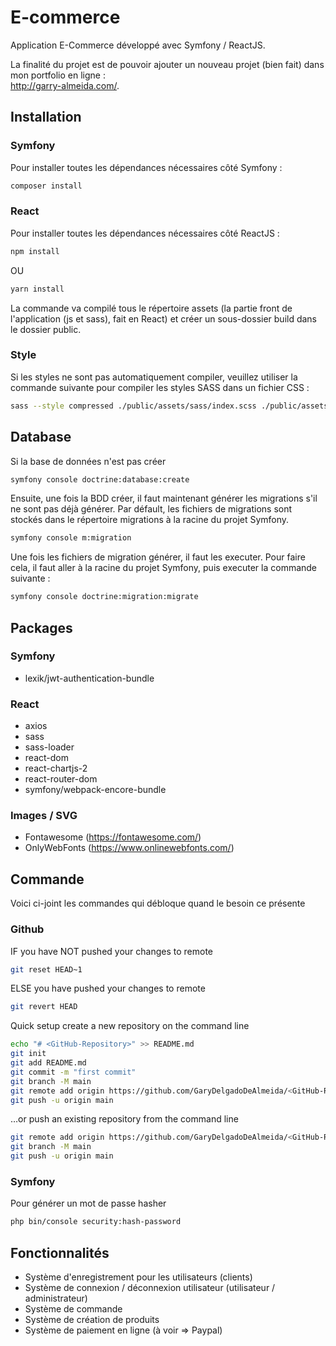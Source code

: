 # E-commerce

Application E-Commerce développé avec Symfony / ReactJS.

La finalité du projet est de pouvoir ajouter un nouveau projet (bien fait) dans mon portfolio en ligne : <br/>
<a href="http://garry-almeida.com/" target="_blank">http://garry-almeida.com/</a>.

## Installation

### Symfony

Pour installer toutes les dépendances nécessaires côté Symfony :
```bash
composer install
```

### React

Pour installer toutes les dépendances nécessaires côté ReactJS :
```bash
npm install
```
OU
```bash
yarn install
```

La commande va compilé tous le répertoire assets (la partie front de l'application (js et sass), fait en React) et créer un sous-dossier build dans le dossier public.

### Style

Si les styles ne sont pas automatiquement compiler, veuillez utiliser la commande suivante pour compiler les styles SASS dans un fichier CSS :
```bash
sass --style compressed ./public/assets/sass/index.scss ./public/assets/build/app.css
```

## Database

Si la base de données n'est pas créer
```bash
symfony console doctrine:database:create
```

Ensuite, une fois la BDD créer, il faut maintenant générer les migrations s'il ne sont pas déjà générer. Par défault, les fichiers de migrations sont stockés dans le répertoire migrations à la racine du projet Symfony.
```bash
symfony console m:migration
```

Une fois les fichiers de migration générer, il faut les executer. Pour faire cela, il faut aller à la racine du projet Symfony, puis executer la commande suivante :
```bash
symfony console doctrine:migration:migrate
```

## Packages


### Symfony

- lexik/jwt-authentication-bundle

### React

- axios
- sass
- sass-loader
- react-dom
- react-chartjs-2
- react-router-dom
- symfony/webpack-encore-bundle

### Images / SVG

- Fontawesome (<a href="https://fontawesome.com/" target="_blank">https://fontawesome.com/</a>)
- OnlyWebFonts (<a href="https://www.onlinewebfonts.com/" target="_blank">https://www.onlinewebfonts.com/</a>)

## Commande

Voici ci-joint les commandes qui débloque quand le besoin ce présente

### Github

IF you have NOT pushed your changes to remote
```bash
git reset HEAD~1
```

ELSE you have pushed your changes to remote
```bash
git revert HEAD
```

Quick setup create a new repository on the command line
```bash
echo "# <GitHub-Repository>" >> README.md
git init
git add README.md
git commit -m "first commit"
git branch -M main
git remote add origin https://github.com/GaryDelgadoDeAlmeida/<GitHub-Repository>.git
git push -u origin main
```

…or push an existing repository from the command line
```bash
git remote add origin https://github.com/GaryDelgadoDeAlmeida/<GitHub-Repository>.git
git branch -M main
git push -u origin main
```

### Symfony
Pour générer un mot de passe hasher

```bash
php bin/console security:hash-password
```

## Fonctionnalités

- Système d'enregistrement pour les utilisateurs (clients)
- Système de connexion / déconnexion utilisateur (utilisateur / administrateur)
- Système de commande 
- Système de création de produits
- Système de paiement en ligne (à voir => Paypal)